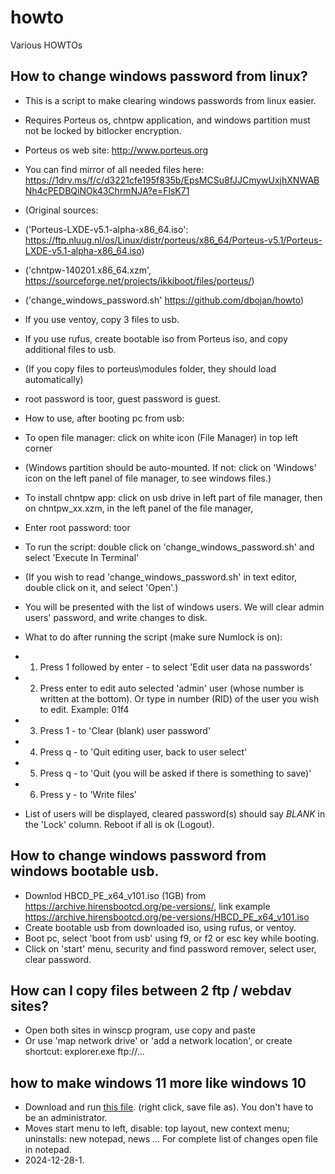 # howto
Various HOWTOs

## How to change windows password from linux?
 - This is a script to make clearing windows passwords from linux easier.
 - Requires Porteus os, chntpw application, and windows partition must not be locked by bitlocker encryption.
 - Porteus os web site: http://www.porteus.org
 - You can find mirror of all needed files here: https://1drv.ms/f/c/d3221cfe195f835b/EpsMCSu8fJJCmywUxjhXNWABNh4cPEDBQiNOk43ChrmNJA?e=FlsK71
 - (Original sources: 
 - ('Porteus-LXDE-v5.1-alpha-x86_64.iso': https://ftp.nluug.nl/os/Linux/distr/porteus/x86_64/Porteus-v5.1/Porteus-LXDE-v5.1-alpha-x86_64.iso)
 - ('chntpw-140201.x86_64.xzm', https://sourceforge.net/projects/ikkiboot/files/porteus/)
 - ('change_windows_password.sh' https://github.com/dbojan/howto)

 - If you use ventoy, copy 3 files to usb.
 - If you use rufus, create bootable iso from Porteus iso, and copy additional files to usb.
 - (If you copy files to porteus\modules folder, they should load automatically)

 - root password is toor, guest password is guest.
 - How to use, after booting pc from usb:

 - To open file manager: click on white icon (File Manager) in top left corner
 - (Windows partition should be auto-mounted. If not: click on 'Windows' icon on the left panel of file manager, to see windows files.)
 - To install chntpw app: click on usb drive in left part of file manager, then on chntpw_xx.xzm, in the left panel of the file manager,
 - Enter root password: toor
 - To run the script: double click on 'change_windows_password.sh' and select 'Execute In Terminal'
 - (If you wish to read 'change_windows_password.sh' in text editor, double click on it, and select 'Open'.)

 -  You will be presented with the list of windows users. We will clear admin users' password, and write changes to disk.
 -  What to do after running the script (make sure Numlock is on):

 -  1. Press 1 followed by enter - to select 'Edit user data na passwords'
 -  2. Press enter to edit auto selected 'admin' user (whose number is written at the bottom). Or type in number (RID) of the user you wish to edit. Example: 01f4
 -  3. Press 1 - to 'Clear (blank) user password'
 -  4. Press q - to 'Quit editing user, back to user select'
 -  5. Press q - to 'Quit (you will be asked if there is something to save)'
 -  6. Press y - to 'Write files'
 -  List of users will be displayed, cleared password(s) should say *BLANK* in the 'Lock' column. Reboot if all is ok (Logout).

## How to change windows password from windows bootable usb.
- Downlod HBCD_PE_x64_v101.iso (1GB) from https://archive.hirensbootcd.org/pe-versions/, link example https://archive.hirensbootcd.org/pe-versions/HBCD_PE_x64_v101.iso
- Create bootable usb from downloaded iso, using rufus, or ventoy.
- Boot pc, select 'boot from usb' using f9, or f2 or esc key while booting.
- Click on 'start' menu, security and find password remover, select user, clear password.

## How can I copy files between 2 ftp / webdav sites?
- Open both sites in winscp program, use copy and paste
- Or use 'map network drive' or 'add a network location', or create shortcut: explorer.exe ftp://...

## how to make windows 11 more like windows 10

- Download and run [this file](https://raw.githubusercontent.com/dbojan/howto/refs/heads/main/11_to_10.bat). (right click, save file as). You don't have to be an administrator. 
- Moves start menu to left, disable: top layout, new context menu; uninstalls: new notepad, news ... For complete list of changes open file in notepad.
- 2024-12-28-1.



